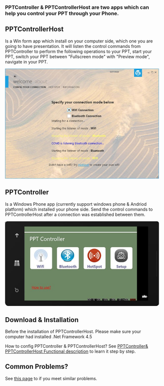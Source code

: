 ### PPTController & PPTControllerHost are two apps which can help you control your PPT through your Phone.
 
## PPTControllerHost
Is a Win form app which install on your computer side, which one you are going to have presentation. It will listen the control commands from PPTController to perform the following operations to your PPT, start your PPT, switch your PPT between "Fullscreen mode" with "Preview mode", navigate in your PPT.

![](https://github.com/wangpengzheng/PPTController/blob/master/PPTController%20Documentation/Pics/Introduct_01.jpg)

## PPTController
Is a Windows Phone app (currently support windows phone & Andriod platform) which installed your phone side. Send the control commands to PPTControllerHost after a connection was established between them.

![](https://github.com/wangpengzheng/PPTController/blob/master/PPTController%20Documentation/Pics/Introduct_02.jpg)
 
 
## Download & Installation 
Before the installation of PPTControllerHost. Please make sure your computer had installed .Net Framework 4.5
 
How to config PPTController & PPTControllerHost?
See [PPTController& PPTControllerHost Functional description](https://github.com/wangpengzheng/PPTController/wiki/PPTController-Feature-Guidance) to learn it step by step.
 
## Common Problems?
See [this page](https://github.com/wangpengzheng/PPTController/wiki/Common-problems-while-use-PPTController) to if you meet similar problems.
 
